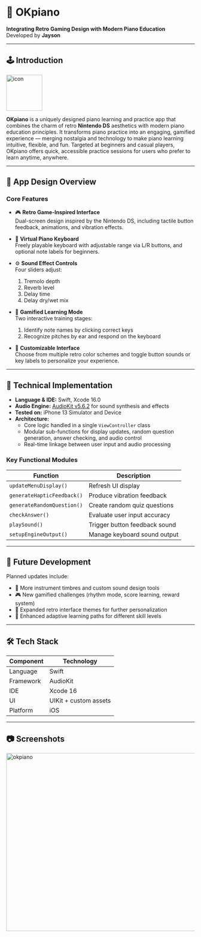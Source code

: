 # 🎹 OKpiano  
**Integrating Retro Gaming Design with Modern Piano Education**  
Developed by **Jayson**

---

## 🕹️ Introduction
<img width="96" height="96" alt="icon" src="https://github.com/user-attachments/assets/80be125e-1636-41e2-9771-490c0ee92c78" />

**OKpiano** is a uniquely designed piano learning and practice app that combines the charm of retro **Nintendo DS** aesthetics with modern piano education principles. It transforms piano practice into an engaging, gamified experience — merging nostalgia and technology to make piano learning intuitive, flexible, and fun. Targeted at beginners and casual players, OKpiano offers quick, accessible practice sessions for users who prefer to learn anytime, anywhere.

---

## 🎨 App Design Overview

### Core Features
- 🎮 **Retro Game-Inspired Interface**  
  Dual-screen design inspired by the Nintendo DS, including tactile button feedback, animations, and vibration effects.
  
- 🎹 **Virtual Piano Keyboard**  
  Freely playable keyboard with adjustable range via L/R buttons, and optional note labels for beginners.

- ⚙️ **Sound Effect Controls**  
  Four sliders adjust:
  1. Tremolo depth  
  2. Reverb level  
  3. Delay time  
  4. Delay dry/wet mix

- 🧩 **Gamified Learning Mode**  
  Two interactive training stages:
  1. Identify note names by clicking correct keys  
  2. Recognize pitches by ear and respond on the keyboard  

- 🎨 **Customizable Interface**  
  Choose from multiple retro color schemes and toggle button sounds or key labels to personalize your experience.

---

## 🧠 Technical Implementation

- **Language & IDE:** Swift, Xcode 16.0  
- **Audio Engine:** [AudioKit v5.6.2](https://github.com/AudioKit) for sound synthesis and effects  
- **Tested on:** iPhone 13 Simulator and Device  
- **Architecture:**  
  - Core logic handled in a single `ViewController` class  
  - Modular sub-functions for display updates, random question generation, answer checking, and audio control  
  - Real-time linkage between user input and audio processing  

### Key Functional Modules
| Function | Description |
|-----------|-------------|
| `updateMenuDisplay()` | Refresh UI display |
| `generateHapticFeedback()` | Produce vibration feedback |
| `generateRandomQuestion()` | Create random quiz questions |
| `checkAnswer()` | Evaluate user input accuracy |
| `playSound()` | Trigger button feedback sound |
| `setupEngineOutput()` | Manage keyboard sound output |

---

## 🚀 Future Development

Planned updates include:
- 🎵 More instrument timbres and custom sound design tools  
- 🎮 New gamified challenges (rhythm mode, score learning, reward system)  
- 🎨 Expanded retro interface themes for further personalization  
- 🧠 Enhanced adaptive learning paths for different skill levels  

---

## 🛠️ Tech Stack

| Component | Technology |
|------------|-------------|
| Language | Swift |
| Framework | AudioKit |
| IDE | Xcode 16 |
| UI | UIKit + custom assets |
| Platform | iOS |

---

## 📷 Screenshots
<img width="753" height="475" alt="okpiano" src="https://github.com/user-attachments/assets/2d0f709c-6dcd-4ac6-91b4-869d1dd562ac" />
